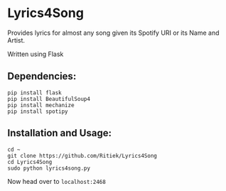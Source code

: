 # Lyrics4Song

Provides lyrics for almost any song given its Spotify URI or its Name and Artist.

Written using Flask

## Dependencies:
```
pip install flask
pip install BeautifulSoup4
pip install mechanize
pip install spotipy
```

## Installation and Usage:
```
cd ~
git clone https://github.com/Ritiek/Lyrics4Song
cd Lyrics4Song
sudo python lyrics4song.py
```
Now head over to ```localhost:2468```
